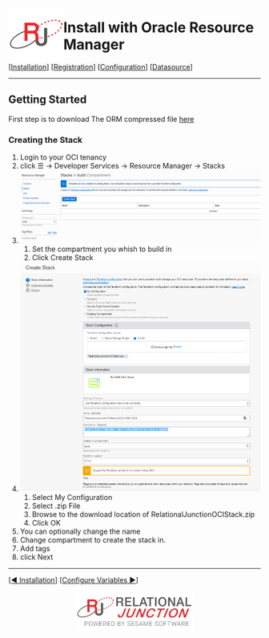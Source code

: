  <a href="http://www.sesamesoftware.com"><img align=left src="../images/RJOrbit110x110.png"></img></a>

# Install with Oracle Resource Manager

[[Installation](installguide.md)] [[Registration](RegistrationGuide.md)] [[Configuration](configurationGuide.md)] [[Datasource](DatasourceGuide.md)]

---

## Getting Started

First step is to download The ORM compressed file [here](../pkg/RelationalJunctionOCIStack.zip)

### Creating the Stack

1. Login to your OCI tenancy
2. click &#9776; &rarr; Developer Services &rarr; Resource Manager &rarr; Stacks
3. ![Resource Manager Stacks](../images/stacks.png)
   1. Set the compartment you whish to build in
   2. Click Create Stack
4. ![Create Stack](../images/CreateStack.png)
   1. Select My Configuration
   2. Select .zip File
   3. Browse to the download location of RelationalJunctionOCIStack.zip
   4. Click OK
5. You can optionally change the name
6. Change compartment to create the stack in.
7. Add tags
8. click Next

---

[[&#9664; Installation](installguide.md)] [[Configure Variables &#9654;](configuringStackVarables.md)]

<p align="center" >  <a href="http://www.sesamesoftware.com"><img align=center src="../images/poweredBy.png" height="80px"></img></a> </p>